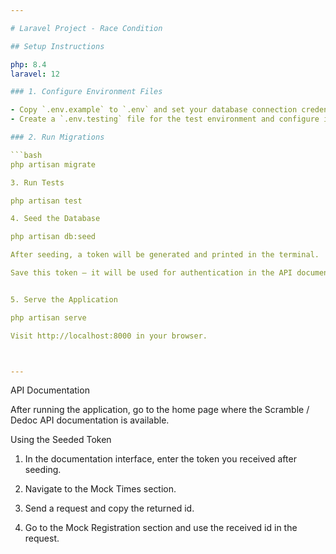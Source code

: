 ```yaml
---

# Laravel Project - Race Condition

## Setup Instructions

php: 8.4
laravel: 12

### 1. Configure Environment Files

- Copy `.env.example` to `.env` and set your database connection credentials.
- Create a `.env.testing` file for the test environment and configure it similarly.

### 2. Run Migrations

```bash
php artisan migrate

3. Run Tests

php artisan test

4. Seed the Database

php artisan db:seed

After seeding, a token will be generated and printed in the terminal.

Save this token — it will be used for authentication in the API documentation.


5. Serve the Application

php artisan serve

Visit http://localhost:8000 in your browser.



---
```


API Documentation

After running the application, go to the home page where the Scramble / Dedoc API documentation is available.

Using the Seeded Token

1. In the documentation interface, enter the token you received after seeding.


2. Navigate to the Mock Times section.


3. Send a request and copy the returned id.


4. Go to the Mock Registration section and use the received id in the request.

